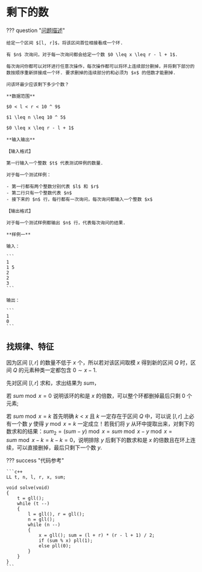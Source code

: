 # 剩下的数

??? question "[问题描述](https://ac.nowcoder.com/acm/contest/47266/B)"

    给定一个区间 $[l, r]$，将该区间首位相接看成一个环.

    有 $n$ 次询问，对于每一次询问都会给定一个数 $0 \leq x \leq r - l + 1$.

    每次询问你都可以对环进行任意次操作，每次操作都可以将环上连续部分删掉，并将剩下部分的数按顺序重新拼接成一个环. 要求删掉的连续部分的和必须为 $x$ 的倍数才能删掉.

    问该环最少应该剩下多少个数？

    **数据范围**

    $0 < l < r < 10 ^ 9$

    $1 \leq n \leq 10 ^ 5$

    $0 \leq x \leq r - l + 1$

    **输入输出**

    【输入格式】

    第一行输入一个整数 $t$ 代表测试样例的数量.

    对于每一个测试样例：

    - 第一行都有两个整数分别代表 $l$ 和 $r$
    - 第二行只有一个整数代表 $n$
    - 接下来的 $n$ 行，每行都有一次询问，每次询问都输入一个整数 $x$

    【输出格式】

    对于每一个测试样例都输出 $n$ 行，代表每次询问的结果.

    **样例一**

    输入：

    ```
    1
    1 5
    2
    2
    3
    ```

    输出：

    ```
    1
    0
    ```

## 找规律、特征

因为区间 $[l, r]$ 的数量不低于 $x$ 个，所以若对该区间取模 $x$ 得到新的区间 $Q$ 时，区间 $Q$ 的元素种类一定都包含 $0 \sim x - 1$.

先对区间 $[l, r]$ 求和，求出结果为 $sum$，

若 $sum \bmod x = 0$ 说明该环的和是 $x$ 的倍数，可以整个环都删掉最后只剩 $0$ 个元素;

若 $sum \bmod x = k$ 首先明确 $k < x$ 且 $k$ 一定存在于区间 $Q$ 中，可以说 $[l, r]$ 上必有一个数 $y$ 使得 $y \bmod x = k$ 一定成立！若我们将 $y$ 从环中提取出来，对剩下的数求和的结果：$sum_2 = (sum - y) \bmod x = sum \bmod x - y \bmod x = sum \bmod x - k = k - k = 0$，说明排除 $y$ 后剩下的数求和是 $x$ 的倍数且在环上连续，可以直接删掉，最后只剩下一个数 $y$.

??? success "代码参考"

    ```c++
    LL t, n, l, r, x, sum;

    void solve(void)
    {
        t = gll();
        while (t --)
        {
            l = gll(), r = gll();
            n = gll();
            while (n --)
            {
                x = gll(); sum = (l + r) * (r - l + 1) / 2;
                if (sum % x) pll(1);
                else pll(0);
            }
        }
    }
    ```